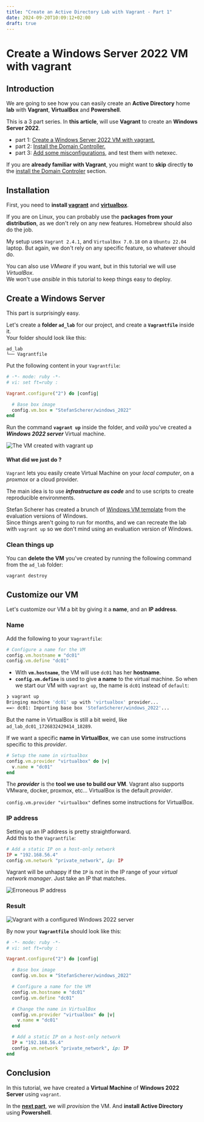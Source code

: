 ```yaml
---
title: "Create an Active Directory Lab with Vagrant - Part 1"
date: 2024-09-20T10:09:12+02:00
draft: true
---
```


# Create a Windows Server 2022 VM with vagrant

## Introduction

We are going to see how you can easily create an __Active Directory__ home __lab__ with __Vagrant__, __VirtualBox__ and __Powershell__.  


This is a 3 part series. In __this article__, will use __Vagrant__ to create an __Windows Server 2022__.

* part 1: [Create a Windows Server 2022 VM with vagrant.]()
* part 2: [Install the Domain Controller.]()
* part 3: [Add some misconfigurations](), and test them with netexec.


If you are __already familiar with Vagrant__, you might want to __skip__ directly __to__ the [install the Domain Controler]() section.

## Installation

First, you need to __install [vagrant](https://developer.hashicorp.com/vagrant/install)__ and __[virtualbox](https://www.virtualbox.org/wiki/Downloads)__.


If you are on Linux, you can probably use the __packages from your distribution__, as we don't rely on any new features. Homebrew should also do the job.

My setup uses `Vagrant 2.4.1`, and `VirtualBox 7.0.18` on a `Ubuntu 22.04` laptop. But again, we don't rely on any specific feature, so whatever should do.

You can also use _VMware_ if you want, but in this tutorial we will use _VirtualBox_.  
We won't use _ansible_ in this tutorial to keep things easy to deploy.  

## Create a Windows Server

This part is surprisingly easy.

Let's create a __folder `ad_lab`__ for our project, and create a __`Vagrantfile`__ inside it.  
Your folder should look like this:

```
ad_lab
└── Vagrantfile
```

Put the following content in your `Vagrantfile`:

```ruby
# -*- mode: ruby -*-
# vi: set ft=ruby :

Vagrant.configure("2") do |config|

  # Base box image
  config.vm.box = "StefanScherer/windows_2022"
end
```

Run the command __`vagrant up`__ inside the folder, and _voilà_ you've created a ___Windows 2022 server___ Virtual machine.

![The VM created with `vagrant up`](/ad_lab/vagrant_up_firstrun.png)

#### What did we just do ?

`Vagrant` lets you easily create Virtual Machine on your _local computer_, on a _proxmox_ or a cloud provider.

The main idea is to use ___infrastructure as code___ and to use scripts to create reproducible environments.

Stefan Scherer has created a brunch of [Windows VM template](https://app.vagrantup.com/StefanScherer) from the evaluation versions of Windows.  
Since things aren't going to run for months, and we can recreate the lab with `vagrant up` so we don't mind using an evaluation version of Windows.

### Clean things up

You can __delete the VM__ you've created by running the following command from the `ad_lab` folder:

```bash
vagrant destroy
```


## Customize our VM

Let's customize our VM a bit by giving it a __name__, and an __IP address__.

### Name

Add the following to your `Vagrantfile`:

```ruby
# Configure a name for the VM
config.vm.hostname = "dc01"
config.vm.define "dc01"
```

* With __`vm.hostname`__, the VM will use `dc01` has her __hostname__.
* __`config.vm.define`__ is used to give __a name__ to the virtual machine. So when we start our VM with `vagrant up`, the name is `dc01` instead of `default`:

```bash
❯ vagrant up
Bringing machine 'dc01' up with 'virtualbox' provider...
==> dc01: Importing base box 'StefanScherer/windows_2022'...
```

But the name in VirtualBox is still a bit weird, like `ad_lab_dc01_1726832429414_18289`.

If we want a specific __name in VirtualBox__, we can use some instructions specific to this _provider_.

```ruby
# Setup the name in virtualbox
config.vm.provider "virtualbox" do |v|
  v.name = "dc01"
end
```

The ___provider___ is the __tool we use to build our VM__. Vagrant also supports VMware, docker, proxmox, etc… VirtualBox is the default _provider_.


`config.vm.provider "virtualbox"` defines some instructions for VirtualBox.


### IP address

Setting up an IP address is pretty straightforward.  
Add this to the `Vagrantfile`:

```ruby
# Add a static IP on a host-only network
IP = "192.168.56.4"
config.vm.network "private_network", ip: IP
```

Vagrant will be unhappy if the `IP` is not in the IP range of your _virtual network manager_. Just take an IP that matches.

![Erroneous IP address](/ad_lab/vagrant_ip_error.png)

### Result

![Vagrant with a configured Windows 2022 server](/ad_lab/vagrant_up_named2.png)

By now your __`Vagrantfile`__ should look like this:

```ruby
# -*- mode: ruby -*-
# vi: set ft=ruby :

Vagrant.configure("2") do |config|

  # Base box image
  config.vm.box = "StefanScherer/windows_2022"

  # Configure a name for the VM
  config.vm.hostname = "dc01"
  config.vm.define "dc01"

  # Change the name in VirtualBox
  config.vm.provider "virtualbox" do |v|
    v.name = "dc01"
  end

  # Add a static IP on a host-only network
  IP = "192.168.56.4"
  config.vm.network "private_network", ip: IP
end
```

## Conclusion

In this tutorial, we have created a __Virtual Machine__ of __Windows 2022 Server__ using `vagrant`.

In the __[next part]()__, we will _provision_ the VM. And __install Active Directory__ using __Powershell__.